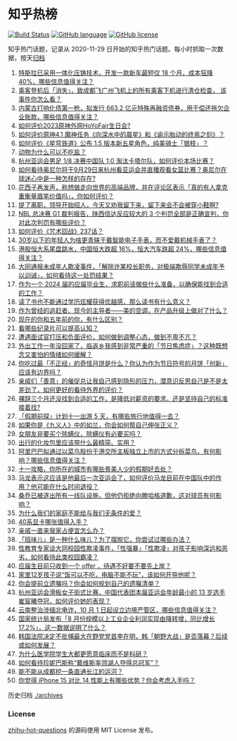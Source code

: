 # 知乎热榜
[![Build Status](https://github.com/ToWeLong/zhihu-hot-questions/workflows/CI/badge.svg)](https://github.com/ToWeLong/zhihu-hot-questions/actions)
[![GitHub language](https://img.shields.io/badge/language-golang-orange.svg)](https://golang.org/)
[![GitHub license](https://img.shields.io/github/license/ToWeLong/zhihu-hot-questions)](https://github.com/ToWeLong/zhihu-hot-questions/blob/main/LICENSE)

知乎热门话题，记录从 2020-11-29 日开始的知乎热门话题。每小时抓取一次数据，按天[归档](./archives)

<!-- BEGIN -->

1. [特斯拉已采用一体化压铸技术，开发一款新车最短仅 18 个月，成本狂降 40%，哪些信息值得关注？](https://www.zhihu.com/question/623975742)
1. [乘客登机后「消失」，致成都飞广州飞机上的所有乘客下机进行清仓检查， 该事件你怎么看？](https://www.zhihu.com/question/623834483)
1. [内蒙古打响化债第一枪，拟发行 663.2 亿元特殊再融资债券，用于偿还拖欠企业账款，哪些信息值得关注？](https://www.zhihu.com/question/624007903)
1. [如何评价2023原神外网HoYoFair生日会?](https://www.zhihu.com/question/623496593)
1. [如何评价原神4.1 魔神任务《向深水中的晨星》和《谕示胎动的终焉之刻》？](https://www.zhihu.com/question/624018688)
1. [如何评价《星穹铁道》公布 1.5 版本新五星角色，纯美骑士「银枝」？](https://www.zhihu.com/question/624004451)
1. [动物为什么可以不吃盐？](https://www.zhihu.com/question/288354851)
1. [杭州亚运会男足 1/8 决赛中国队 1:0 淘汰卡塔尔队，如何评价本场比赛？](https://www.zhihu.com/question/624061597)
1. [如何看待奥尼尔将于9月29日来杭州看亚运会并直播观看女篮比赛？奥尼尔在球迷心中是一种怎样的存在?](https://www.zhihu.com/question/624032425)
1. [花西子再发声，称想做走向世界的高端品牌，并在评论区表示「真的有人拿克重衡量眉笔价值吗」，你如何评价？](https://www.zhihu.com/question/623870444)
1. [提了离职，领导开始招人，今天又劝我留下来，留下来会不会被穿小鞋啊?](https://www.zhihu.com/question/619502637)
1. [NBL 总决赛 G1 裁判报告，陕西信达反应较大的 3 个判罚全部是正确宣判，你对此次判罚有哪些评价？](https://www.zhihu.com/question/623562699)
1. [如何评价《咒术回战》237话？](https://www.zhihu.com/question/624004407)
1. [30岁以下的年轻人为啥更青睐于戴智能电子手表，而不爱戴机械手表了？](https://www.zhihu.com/question/587939523)
1. [港股恒大系尾盘跳水，中国恒大跌超 16%，恒大汽车跌超 24%，哪些信息值得关注？](https://www.zhihu.com/question/624008112)
1. [大同通报未成年人欺凌事件，「解除许某校长职务，对极端欺辱同学未成年予以训诫」，如何看待这一处罚结果？](https://www.zhihu.com/question/623833213)
1. [作为一个 2024 届的应届毕业生，求职前该做些什么准备，以确保能找到合适的工作？](https://www.zhihu.com/question/622549934)
1. [读了书也不能通过学历炫耀获得优越感，那么读书有什么意义？](https://www.zhihu.com/question/617521033)
1. [作为曾经的追赶者、现今的主导者——美的空调，在产品升级上做对了什么？](https://www.zhihu.com/question/623653457)
1. [现在的你和五年前的你，有什么区别？](https://www.zhihu.com/question/622866381)
1. [看哪些纪录片可以提高认知？](https://www.zhihu.com/question/599621146)
1. [遭遇面试官打压和负面评价，如何做到调整心态，做到不卑不亢？](https://www.zhihu.com/question/622555706)
1. [外出工作一年没回家了，临返乡我感到非常严重的「节日焦虑症」？这种既想念又害怕的情绪如何缓解？](https://www.zhihu.com/question/621684243)
1. [你吃过最「不正经」的奇怪月饼是什么？你认为作为节日符号的月饼「创新」应该有边界吗？](https://www.zhihu.com/question/621807134)
1. [亲戚们「善意」的催促总让我自己感到隐形的压力，潜意识反思自己是不是太差劲了，如何更好的看待外界的评价？](https://www.zhihu.com/question/621810951)
1. [裸辞三个月还没找到合适的工作，是降低对薪资的要求，还是坚持自己的标准接着找?](https://www.zhihu.com/question/622549901)
1. [「假期前探」计划十一出游 5 天，有哪些旅行地值得一去？](https://www.zhihu.com/question/617537843)
1. [如果你是《九义人》中的如兰，你会如何帮自己伸张正义？](https://www.zhihu.com/question/623663012)
1. [女朋友非要买个除螨仪，除螨仪有必要买吗？](https://www.zhihu.com/question/395865187)
1. [出行的化妆包里应该带什么最精简、实用？](https://www.zhihu.com/question/346940751)
1. [阿里巴巴拟通过以菜鸟股份于港交所主板独立上市的方式分拆菜鸟，有何影响？哪些信息值得关注？](https://www.zhihu.com/question/623859910)
1. [十一攻略，你所在的城市有哪些景美人少的假期好去处？](https://www.zhihu.com/question/621725134)
1. [马龙表示这应该是他最后一次亚运会了，如何评价马龙目前在中国队中的作用？他可能在什么时间退役？](https://www.zhihu.com/question/623969125)
1. [桑乔已被逐出所有一线队设施，但他仍拒绝向滕哈格道歉，这对球员有何影响？](https://www.zhihu.com/question/623803218)
1. [为什么我们的家庭不能给与我们无条件的爱？](https://www.zhihu.com/question/622760373)
1. [40系显卡哪张值得入手？](https://www.zhihu.com/question/610089190)
1. [亲戚一直来我家占便宜怎么办？](https://www.zhihu.com/question/622579956)
1. [「班味儿」是一种什么味儿？为了摆脱它，你尝试过哪些办法？](https://www.zhihu.com/question/624051851)
1. [性教育专家谈大同校园性欺凌事件，「性强暴」「性欺凌」对孩子影响深远和恶劣，如何看待此类校园霸凌？](https://www.zhihu.com/question/623836462)
1. [应届生目前只收到一个 offer ，待遇不好要不要先上岸？](https://www.zhihu.com/question/622558896)
1. [家里12岁孩子说“饭可以不吃，电脑不能不玩”，该如何开导他呢？](https://www.zhihu.com/question/623709273)
1. [你会提前立遗嘱吗？你会如何规划自己的遗嘱清单？](https://www.zhihu.com/question/622597802)
1. [杭州亚运会滑板女子街式比赛，中国代表团本届亚运会年龄最小的 13 岁选手崔宸曦夺冠，如何评价她的表现？](https://www.zhihu.com/question/623988394)
1. [云南整治涉缅北电诈，10 月 1 日起设立边境严管区，哪些信息值得关注？](https://www.zhihu.com/question/623992925)
1. [国家统计局发布「8 月份规模以上工业企业利润实现由降转增，同比增长 17.2%」，这一数据说明了什么？](https://www.zhihu.com/question/623981177)
1. [韩国法院决定不批捕最大在野党党首李在明，韩「朝野大战」是否落幕？后续或如何发展？](https://www.zhihu.com/question/623958813)
1. [为什么医学院学生大都更愿意临床而不是科研？](https://www.zhihu.com/question/413437557)
1. [如何看待珍妮巴斯称“戴维斯率领湖人夺得总冠军”？](https://www.zhihu.com/question/624000956)
1. [能不能从成都挖一条直通长江的运河？](https://www.zhihu.com/question/592104324)
1. [你觉得 iPhone 15 对比 14 性能上有哪些优势？你会考虑入手吗？](https://www.zhihu.com/question/622931694)

<!-- END -->

历史归档 [./archives](./archives)


### License
[zhihu-hot-questions](https://github.com/towelong/zhihu-hot-questions) 的源码使用 MIT License 发布。